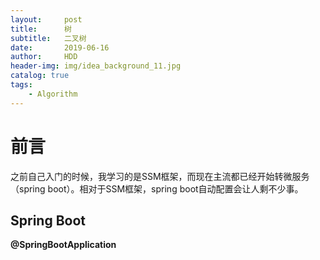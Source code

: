 ```yaml
---
layout:     post
title:      树
subtitle:   二叉树
date:       2019-06-16
author:     HDD
header-img: img/idea_background_11.jpg
catalog: true
tags:
    - Algorithm
---
```


# 前言
之前自己入门的时候，我学习的是SSM框架，而现在主流都已经开始转微服务（spring boot）。相对于SSM框架，spring boot自动配置会让人剩不少事。

## Spring Boot

**@SpringBootApplication**